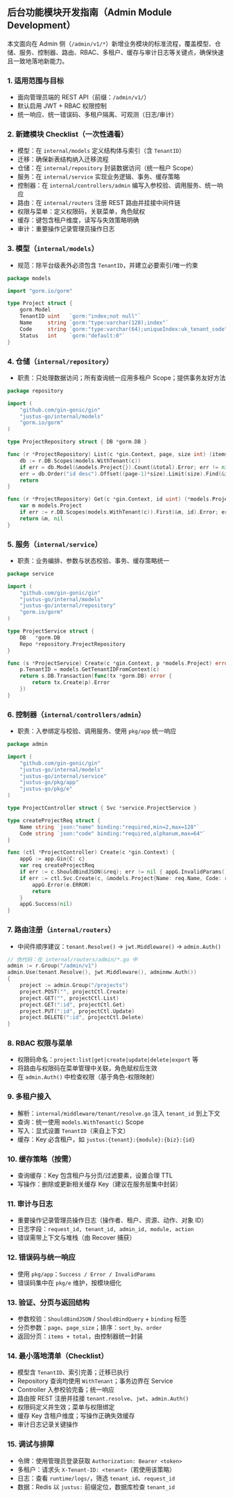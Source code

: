 ## 后台功能模块开发指南（Admin Module Development）

本文面向在 Admin 侧（`/admin/v1/*`）新增业务模块的标准流程，覆盖模型、仓储、服务、控制器、路由、RBAC、多租户、缓存与审计日志等关键点，确保快速且一致地落地新能力。

### 1. 适用范围与目标

- 面向管理员端的 REST API（前缀：`/admin/v1/`）
- 默认启用 JWT + RBAC 权限控制
- 统一响应、统一错误码、多租户隔离、可观测（日志/审计）

### 2. 新建模块 Checklist（一次性通看）

- 模型：在 `internal/models` 定义结构体与索引（含 `TenantID`）
- 迁移：确保新表结构纳入迁移流程
- 仓储：在 `internal/repository` 封装数据访问（统一租户 Scope）
- 服务：在 `internal/service` 实现业务逻辑、事务、缓存策略
- 控制器：在 `internal/controllers/admin` 编写入参校验、调用服务、统一响应
- 路由：在 `internal/routers` 注册 REST 路由并挂接中间件链
- 权限与菜单：定义权限码，关联菜单，角色赋权
- 缓存：键包含租户维度，读写与失效策略明确
- 审计：重要操作记录管理员操作日志

### 3. 模型（`internal/models`）

- 规范：除平台级表外必须包含 `TenantID`，并建立必要索引/唯一约束

```go
package models

import "gorm.io/gorm"

type Project struct {
    gorm.Model
    TenantID uint   `gorm:"index;not null"`
    Name     string `gorm:"type:varchar(128);index"`
    Code     string `gorm:"type:varchar(64);uniqueIndex:uk_tenant_code"`
    Status   int    `gorm:"default:0"`
}
```

### 4. 仓储（`internal/repository`）

- 职责：只处理数据访问；所有查询统一应用多租户 Scope；提供事务友好方法

```go
package repository

import (
    "github.com/gin-gonic/gin"
    "justus-go/internal/models"
    "gorm.io/gorm"
)

type ProjectRepository struct { DB *gorm.DB }

func (r *ProjectRepository) List(c *gin.Context, page, size int) (items []models.Project, total int64, err error) {
    db := r.DB.Scopes(models.WithTenant(c))
    if err = db.Model(&models.Project{}).Count(&total).Error; err != nil { return }
    err = db.Order("id desc").Offset((page-1)*size).Limit(size).Find(&items).Error
    return
}

func (r *ProjectRepository) Get(c *gin.Context, id uint) (*models.Project, error) {
    var m models.Project
    if err := r.DB.Scopes(models.WithTenant(c)).First(&m, id).Error; err != nil { return nil, err }
    return &m, nil
}
```

### 5. 服务（`internal/service`）

- 职责：业务编排、参数与状态校验、事务、缓存策略统一

```go
package service

import (
    "github.com/gin-gonic/gin"
    "justus-go/internal/models"
    "justus-go/internal/repository"
    "gorm.io/gorm"
)

type ProjectService struct {
    DB   *gorm.DB
    Repo *repository.ProjectRepository
}

func (s *ProjectService) Create(c *gin.Context, p *models.Project) error {
    p.TenantID = models.GetTenantIDFromContext(c)
    return s.DB.Transaction(func(tx *gorm.DB) error {
        return tx.Create(p).Error
    })
}
```

### 6. 控制器（`internal/controllers/admin`）

- 职责：入参绑定与校验、调用服务、使用 `pkg/app` 统一响应

```go
package admin

import (
    "github.com/gin-gonic/gin"
    "justus-go/internal/models"
    "justus-go/internal/service"
    "justus-go/pkg/app"
    "justus-go/pkg/e"
)

type ProjectController struct { Svc *service.ProjectService }

type createProjectReq struct {
    Name string `json:"name" binding:"required,min=2,max=128"`
    Code string `json:"code" binding:"required,alphanum,max=64"`
}

func (ctl *ProjectController) Create(c *gin.Context) {
    appG := app.Gin{C: c}
    var req createProjectReq
    if err := c.ShouldBindJSON(&req); err != nil { appG.InvalidParams(); return }
    if err := ctl.Svc.Create(c, &models.Project{Name: req.Name, Code: req.Code}); err != nil {
        appG.Error(e.ERROR)
        return
    }
    appG.Success(nil)
}
```

### 7. 路由注册（`internal/routers`）

- 中间件顺序建议：`tenant.Resolve()` → `jwt.Middleware()` → `admin.Auth()`

```go
// 伪代码：在 internal/routers/admin/*.go 中
admin := r.Group("/admin/v1")
admin.Use(tenant.Resolve(), jwt.Middleware(), adminmw.Auth())
{
    project := admin.Group("/projects")
    project.POST("", projectCtl.Create)
    project.GET("", projectCtl.List)
    project.GET(":id", projectCtl.Get)
    project.PUT(":id", projectCtl.Update)
    project.DELETE(":id", projectCtl.Delete)
}
```

### 8. RBAC 权限与菜单

- 权限码命名：`project:list|get|create|update|delete|export` 等
- 将路由与权限码在菜单管理中关联，角色赋权后生效
- 在 `admin.Auth()` 中检查权限（基于角色-权限映射）

### 9. 多租户接入

- 解析：`internal/middleware/tenant/resolve.go` 注入 `tenant_id` 到上下文
- 查询：统一使用 `models.WithTenant(c)` Scope
- 写入：显式设置 `TenantID`（来自上下文）
- 缓存：Key 必含租户，如 `justus:{tenant}:{module}:{biz}:{id}`

### 10. 缓存策略（按需）

- 查询缓存：Key 包含租户与分页/过滤要素，设置合理 TTL
- 写操作：删除或更新相关缓存 Key（建议在服务层集中封装）

### 11. 审计与日志

- 重要操作记录管理员操作日志（操作者、租户、资源、动作、对象 ID）
- 日志字段：`request_id, tenant_id, admin_id, module, action`
- 错误需带上下文与堆栈（由 Recover 捕获）

### 12. 错误码与统一响应

- 使用 `pkg/app`：`Success / Error / InvalidParams`
- 错误码集中在 `pkg/e` 维护，按模块细化

### 13. 验证、分页与返回结构

- 参数校验：`ShouldBindJSON` / `ShouldBindQuery` + `binding` 标签
- 分页参数：`page`、`page_size`；排序：`sort_by`、`order`
- 返回分页：`items + total`，由控制器统一封装

### 14. 最小落地清单（Checklist）

- 模型含 `TenantID`、索引完善；迁移已执行
- Repository 查询均使用 `WithTenant`；事务边界在 Service
- Controller 入参校验完备；统一响应
- 路由按 REST 注册并挂接 `tenant.resolve`、`jwt`、`admin.Auth()`
- 权限码定义并生效；菜单与权限绑定
- 缓存 Key 含租户维度；写操作正确失效缓存
- 审计日志记录关键操作

### 15. 调试与排障

- 令牌：使用管理员登录获取 `Authorization: Bearer <token>`
- 多租户：请求头 `X-Tenant-ID: <tenant>`（若使用该策略）
- 日志：查看 `runtime/logs/`，筛选 `tenant_id`、`request_id`
- 数据：Redis 以 `justus:` 前缀定位，数据库检查 `tenant_id`
